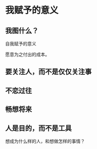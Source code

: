 # 我赋予的意义

## 我图什么？

自我赋予的意义

愿意为之付出的成本。

## 要关注人，而不是仅仅关注事


## 不恋过往


## 畅想将来


## 人是目的，而不是工具

想成为什么样的人，和想做怎样的事情？
